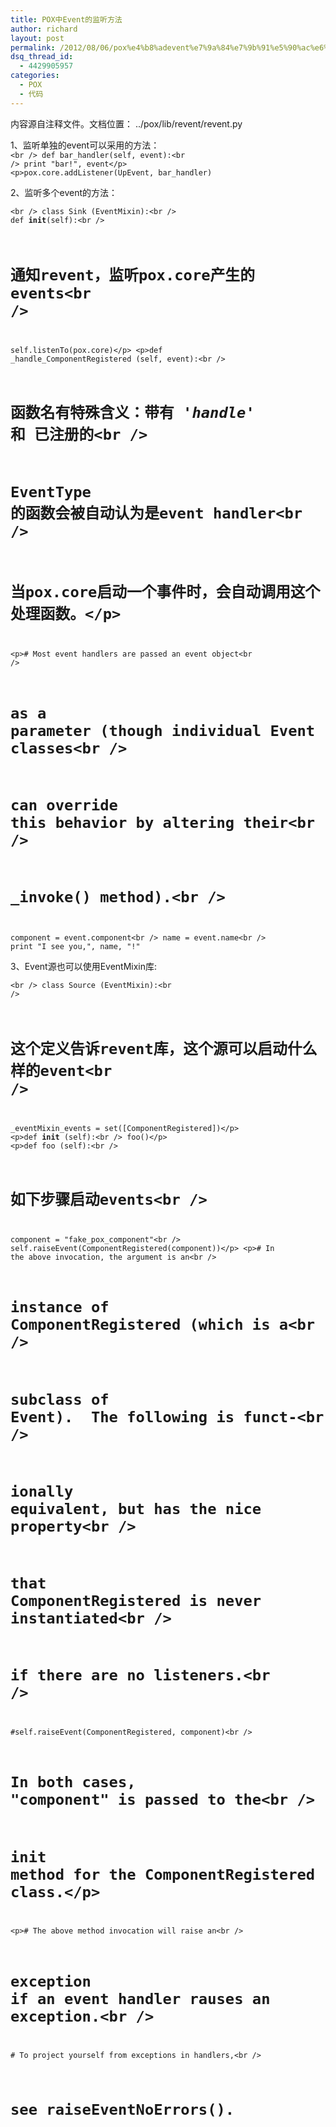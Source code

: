 ```yaml
---
title: POX中Event的监听方法
author: richard
layout: post
permalink: /2012/08/06/pox%e4%b8%adevent%e7%9a%84%e7%9b%91%e5%90%ac%e6%96%b9%e6%b3%95/
dsq_thread_id:
  - 4429905957
categories:
  - POX
  - 代码
---
```

内容源自注释文件。文档位置： ../pox/lib/revent/revent.py

1、监听单独的event可以采用的方法：  
<code lang="python">&lt;br />
def bar_handler(self, event):&lt;br />
print "bar!", event&lt;/p>
&lt;p>pox.core.addListener(UpEvent, bar_handler)</code>

<div>
</div>

<div>
  2、监听多个event的方法：
</div>

<div>
</div>

<code lang="python">&lt;br />
class Sink (EventMixin):&lt;br />
def __init__(self):&lt;br />
# 通知revent，监听pox.core产生的events&lt;br />
self.listenTo(pox.core)&lt;/p>
&lt;p>def _handle_ComponentRegistered (self, event):&lt;br />
# 函数名有特殊含义：带有 '_handle_' 和 已注册的&lt;br />
# EventType 的函数会被自动认为是event handler&lt;br />
# 当pox.core启动一个事件时，会自动调用这个处理函数。&lt;/p>
&lt;p># Most event handlers are passed an event object&lt;br />
# as a parameter (though individual Event classes&lt;br />
# can override this behavior by altering their&lt;br />
# _invoke() method).&lt;br />
component = event.component&lt;br />
name = event.name&lt;br />
print "I see you,", name, "!"</code>

<div>
  <!--more-->
</div>

<div>
  3、Event源也可以使用EventMixin库:
</div>

<div>
</div>

<code lang="python">&lt;br />
class Source (EventMixin):&lt;br />
# 这个定义告诉revent库，这个源可以启动什么样的event&lt;br />
_eventMixin_events = set([ComponentRegistered])&lt;/p>
&lt;p>def __init__ (self):&lt;br />
foo()&lt;/p>
&lt;p>def foo (self):&lt;br />
# 如下步骤启动events&lt;br />
component = "fake_pox_component"&lt;br />
self.raiseEvent(ComponentRegistered(component))&lt;/p>
&lt;p># In the above invocation, the argument is an&lt;br />
# instance of ComponentRegistered (which is a&lt;br />
# subclass of Event).  The following is funct-&lt;br />
# ionally equivalent, but has the nice property&lt;br />
# that ComponentRegistered is never instantiated&lt;br />
# if there are no listeners.&lt;br />
#self.raiseEvent(ComponentRegistered, component)&lt;br />
# In both cases, "component" is passed to the&lt;br />
# __init__ method for the ComponentRegistered class.&lt;/p>
&lt;p># The above method invocation will raise an&lt;br />
# exception if an event handler rauses an exception.&lt;br />
# To project yourself from exceptions in handlers,&lt;br />
# see raiseEventNoErrors().</code>